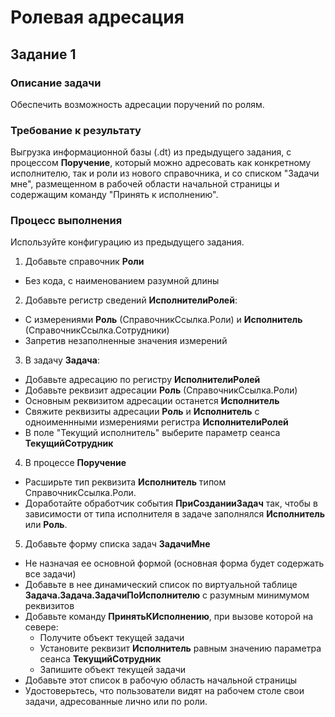 # Ролевая адресация

## Задание 1

### Описание задачи

Обеспечить возможность адресации поручений по ролям.

### Требование к результату

Выгрузка информационной базы (.dt) из предыдущего задания, с процессом **Поручение**, который можно адресовать как конкретному исполнителю, так и роли из нового справочника, и со списком "Задачи мне", размещенном в рабочей области начальной страницы и содержащим команду "Принять к исполнению".

### Процесс выполнения

Используйте конфигурацию из предыдущего задания.

1. Добавьте справочник **Роли**
  * Без кода, с наименованием разумной длины
  
2. Добавьте регистр сведений **ИсполнителиРолей**:
  * С измерениями **Роль** (СправочникСсылка.Роли) и **Исполнитель** (СправочникСсылка.Сотрудники)
  * Запретив незаполненные значения измерений
  
3. В задачу **Задача**:
  * Добавьте адресацию по регистру **ИсполнителиРолей**
  * Добавьте реквизит адресации **Роль** (СправочникСсылка.Роли)
  * Основным реквизитом адресации останется **Исполнитель**
  * Свяжите реквизиты адресации **Роль** и **Исполнитель** с одноименнными измерениями регистра **ИсполнителиРолей**
  * В поле "Текущий исполнитель" выберите параметр сеанса **ТекущийСотрудник**
  
4. В процессе **Поручение**
  * Расширьте тип реквизита **Исполнитель** типом СправочникСсылка.Роли.
  * Доработайте обработчик события **ПриСозданииЗадач** так, чтобы в зависимости от типа исполнителя в задаче заполнялся **Исполнитель** или **Роль**.
  
5. Добавьте форму списка задач **ЗадачиМне**
  * Не назначая ее основной формой (основная форма будет содержать все задачи)
  * Добавьте в нее динамический список по виртуальной таблице **Задача.Задача.ЗадачиПоИсполнителю** с разумным минимумом реквизитов
  * Добавьте команду **ПринятьКИсполнению**, при вызове которой на севере:
    * Получите объект текущей задачи
    * Установите реквизит **Исполнитель** равным значению параметра сеанса **ТекущийСотрудник**
    * Запишите объект текущей задачи
  * Добавьте этот список в рабочую область начальной страницы
  * Удостоверьтесь, что пользователи видят на рабочем столе свои задачи, адресованные лично или по роли.

